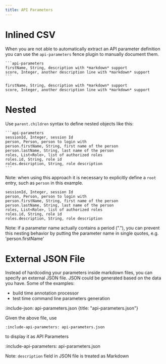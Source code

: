```yaml
---
title: API Parameters
---
```


# Inlined CSV

When you are not able to automatically extract an API parameter definition you can use
the `api-parameters` fence plugin to manually document them.  

    ```api-parameters
    firstName, String, description with *markdown* support
    score, Integer, another description line with *markdown* support
    ```

```api-parameters
firstName, String, description with *markdown* support
score, Integer, another description line with *markdown* support
```

# Nested

Use `parent.children` syntax to define nested objects like this:

    ```api-parameters
    sessionId, Integer, session Id
    person, Person, person to login with
    person.firstName, String, first name of the person
    person.lastName, String, last name of the person
    roles, List<Role>, list of authorized roles
    roles.id, String, role id 
    roles.description, String, role description
    ```
    
Note: when using this approach it is necessary to explicitly define a `root` entry, such as `person` in this example.

```api-parameters
sessionId, Integer, session Id
person, Person, person to login with
person.firstName, String, first name of the person
person.lastName, String, last name of the person
roles, List<Role>, list of authorized roles
roles.id, String, role id 
roles.description, String, role description
```

Note: if a parameter name actually contains a period ("."), you can prevent this nesting behavior by putting the parameter name in single quotes, e.g. 'person.firstName'

# External JSON File

Instead of hardcoding your parameters inside markdown files, you can specify an external JSON file.
JSON could be generated based on the data you have. Some of the examples:
* build time annotation processor
* test time command line parameters generation

:include-json: api-parameters.json {title: "api-parameters.json"}

Given the above file, use

    :include-api-parameters: api-parameters.json

to display it as API Parameters
    
:include-api-parameters: api-parameters.json
    
Note: `description` field in JSON file is treated as Markdown
 
